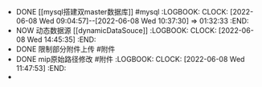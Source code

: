 - DONE [[mysql搭建双master数据库]] #mysql 
  :LOGBOOK:
  CLOCK: [2022-06-08 Wed 09:04:57]--[2022-06-08 Wed 10:37:30] =>  01:32:33
  :END:
- NOW 动态数据源 [[dynamicDataSouce]]
  :LOGBOOK:
  CLOCK: [2022-06-08 Wed 14:45:35]
  :END:
- DONE 限制部分附件上传 #附件
- DONE mip原始路径修改 #附件
  :LOGBOOK:
  CLOCK: [2022-06-08 Wed 11:47:53]
  :END:
-